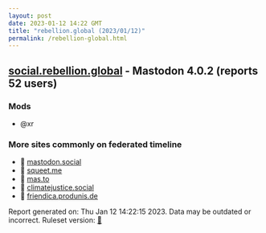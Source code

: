 ```yaml
---
layout: post
date: 2023-01-12 14:22 GMT
title: "rebellion.global (2023/01/12)"
permalink: /rebellion-global.html
---
```


## [social.rebellion.global](https://social.rebellion.global) - Mastodon 4.0.2 (reports 52 users)

### Mods
 * @xr

### More sites commonly on federated timeline

* 🐘 [mastodon.social](/mastodon-social.html)
* 🐘 [squeet.me](/squeet-me.html)
* 🐘 [mas.to](/mas-to.html)
* 🐘 [climatejustice.social](/climatejustice-social.html)
* 🐘 [friendica.produnis.de](/friendica-produnis-de.html)

Report generated on: Thu Jan 12 14:22:15 2023. Data may be outdated or incorrect.
Ruleset version: [🧁](/version-cupcake)
